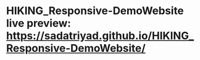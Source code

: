 # HIKING_Responsive-DemoWebsite live preview: https://sadatriyad.github.io/HIKING_Responsive-DemoWebsite/